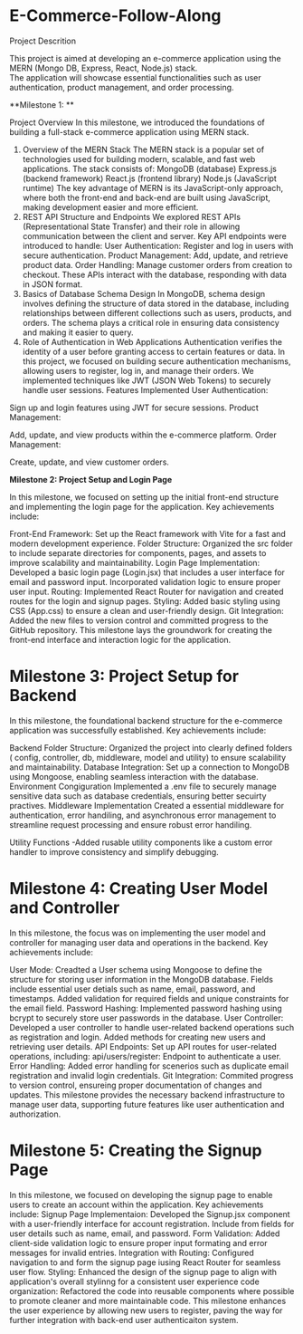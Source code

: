 # E-Commerce-Follow-Along

Project Descrition 

This project is aimed at developing an e-commerce application using the 
MERN (Mongo DB, Express, React, Node.js) stack.  
The application will showcase essential functionalities such as user authentication, 
product management, and order processing.

**Milestone 1: **

Project Overview
In this milestone, we introduced the foundations of building a full-stack e-commerce application using MERN stack.
1. Overview of the MERN Stack
The MERN stack is a popular set of technologies used for building modern, scalable, and fast web applications. The stack consists of:
MongoDB (database)
Express.js (backend framework)
React.js (frontend library)
Node.js (JavaScript runtime)
The key advantage of MERN is its JavaScript-only approach, where both the front-end and back-end are built using JavaScript, making development easier and more efficient.
2. REST API Structure and Endpoints
We explored REST APIs (Representational State Transfer) and their role in allowing communication between the client and server.
Key API endpoints were introduced to handle:
User Authentication: Register and log in users with secure authentication.
Product Management: Add, update, and retrieve product data.
Order Handling: Manage customer orders from creation to checkout.
These APIs interact with the database, responding with data in JSON format.
3. Basics of Database Schema Design
In MongoDB, schema design involves defining the structure of data stored in the database, including relationships between different collections such as users, products, and orders.
The schema plays a critical role in ensuring data consistency and making it easier to query.
4. Role of Authentication in Web Applications
Authentication verifies the identity of a user before granting access to certain features or data.
In this project, we focused on building secure authentication mechanisms, allowing users to register, log in, and manage their orders.
We implemented techniques like JWT (JSON Web Tokens) to securely handle user sessions.
Features Implemented
User Authentication:

Sign up and login features using JWT for secure sessions.
Product Management:

Add, update, and view products within the e-commerce platform.
Order Management:

Create, update, and view customer orders.


**Milestone 2: Project Setup and Login Page**


In this milestone, we focused on setting up the initial front-end structure and implementing the login page for the application. Key achievements include:

Front-End Framework:
Set up the React framework with Vite for a fast and modern development experience.
Folder Structure:
Organized the src folder to include separate directories for components, pages, and assets to improve scalability and maintainability.
Login Page Implementation:
Developed a basic login page (Login.jsx) that includes a user interface for email and password input.
Incorporated validation logic to ensure proper user input.
Routing:
Implemented React Router for navigation and created routes for the login and signup pages.
Styling:
Added basic styling using CSS (App.css) to ensure a clean and user-friendly design.
Git Integration:
Added the new files to version control and committed progress to the GitHub repository.
This milestone lays the groundwork for creating the front-end interface and interaction logic for the application.


# Milestone 3: Project Setup for Backend

In this milestone, the foundational backend structure for the e-commerce application was successfully established. Key achievements include:

Backend Folder Structure:
Organized the project into clearly defined folders ( config, controller, db, middleware, model and utility) to ensure scalability and maintainability.
Database Integration:
Set up a connection to MongoDB using Mongoose, enabling seamless interaction with the database.
Environment Congiguration
Implemented a .env file to securely manage sensitive data such as database credentials, ensuring better secuirty practives.
Middleware Implementation
Created a essential middleware for authentication, error handiling, and asynchronous error management to streamline request processing and ensure robust error handiling.

Utility Functions 
-Added rusable utility components like a custom error handler to improve consistency and simplify debugging.

# Milestone 4: Creating User Model and Controller
In this milestone, the focus was on implementing the user model and controller for managing user data and operations in the backend.  Key achievements include:

User Mode:
Creadted a User schema using Mongoose to define the structure for storing user information in the MongoDB database.
Fields include essential user detials such as name, email, password, and timestamps.
Added validation for required fields and unique constraints for the email field.
Password Hashing:
Implemented password hashing using bcrypt to securely store user passwords in the database.
User Controller: 
Developed a user controller to handle user-related backend operations such as registration and login.
Added methods for creating new users and retrieving user details.
API Endpoints:
Set up API routes for user-related operations, including:
api/users/register: Endpoint to authenticate a user.
Error Handling:
Added error handling for scenerios such as duplicate email registration and invalid login credentials.
Git Integration:
Commited progress to version control, ensureing proper documentation of changes and updates.
This milestone provides the necessary backend infrastructure to manage user data, supporting future features like user authentication and authorization.

# Milestone 5: Creating the Signup Page

In this milestone, we focused on developing the signup page to enable users to create an account within the application. Key achievements include: Signup Page Implementaion: Developed the Signup.jsx component with a user-friendly interface for account registration.  Include from fields for user details such as name, email, and password.  Form Validation: Added client-side validation logic to ensure proper input formating and error messages for invalid entries.  Integration with Routing: Configured navigation to and form the signup page iusing React Router for seamless user flow.  Styling:  Enhanced the design of the signup page to align with application's overall stylinng for a consistent user experience code organization: Refactored the code into reusable components where possible to promote cleaner and more maintainable code.  This milestone enhances the user experience by allowing new users to register, paving the way for further integration with back-end user authenticaiton system.